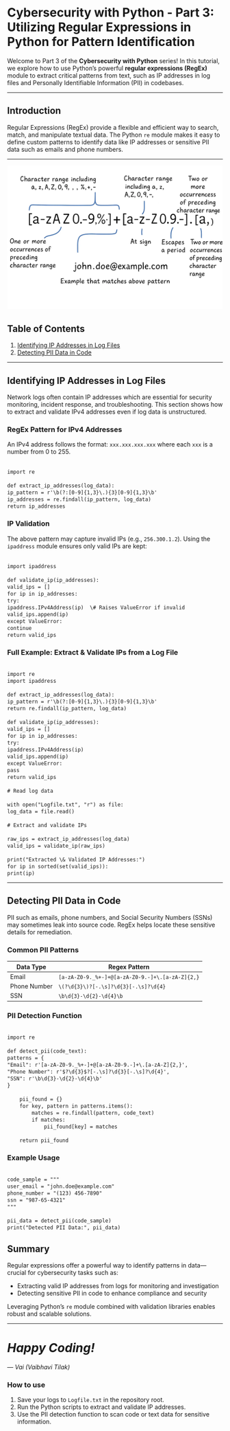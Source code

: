 # Cybersecurity with Python - Part 3: Utilizing Regular Expressions in Python for Pattern Identification

Welcome to Part 3 of the **Cybersecurity with Python** series! In this tutorial, we explore how to use Python’s powerful **regular expressions (RegEx)** module to extract critical patterns from text, such as IP addresses in log files and Personally Identifiable Information (PII) in codebases.

---

## Introduction

Regular Expressions (RegEx) provide a flexible and efficient way to search, match, and manipulate textual data. The Python `re` module makes it easy to define custom patterns to identify data like IP addresses or sensitive PII data such as emails and phone numbers.

---
![Alt text](https://github.com/vaibhavi-tilak/PythonForCybersecurity_Part3/blob/main/image.png)

## Table of Contents

1. [Identifying IP Addresses in Log Files](#identifying-ip-addresses-in-log-files)  
2. [Detecting PII Data in Code](#detecting-pii-data-in-code)  

---

## Identifying IP Addresses in Log Files

Network logs often contain IP addresses which are essential for security monitoring, incident response, and troubleshooting. This section shows how to extract and validate IPv4 addresses even if log data is unstructured.

### RegEx Pattern for IPv4 Addresses

An IPv4 address follows the format: `xxx.xxx.xxx.xxx` where each `xxx` is a number from 0 to 255.

```

import re

def extract_ip_addresses(log_data):
ip_pattern = r'\b(?:[0-9]{1,3}\.){3}[0-9]{1,3}\b'
ip_addresses = re.findall(ip_pattern, log_data)
return ip_addresses

```

### IP Validation

The above pattern may capture invalid IPs (e.g., `256.300.1.2`). Using the `ipaddress` module ensures only valid IPs are kept:

```

import ipaddress

def validate_ip(ip_addresses):
valid_ips = []
for ip in ip_addresses:
try:
ipaddress.IPv4Address(ip)  \# Raises ValueError if invalid
valid_ips.append(ip)
except ValueError:
continue
return valid_ips

```

### Full Example: Extract & Validate IPs from a Log File

```

import re
import ipaddress

def extract_ip_addresses(log_data):
ip_pattern = r'\b(?:[0-9]{1,3}\.){3}[0-9]{1,3}\b'
return re.findall(ip_pattern, log_data)

def validate_ip(ip_addresses):
valid_ips = []
for ip in ip_addresses:
try:
ipaddress.IPv4Address(ip)
valid_ips.append(ip)
except ValueError:
pass
return valid_ips

# Read log data

with open("Logfile.txt", "r") as file:
log_data = file.read()

# Extract and validate IPs

raw_ips = extract_ip_addresses(log_data)
valid_ips = validate_ip(raw_ips)

print("Extracted \& Validated IP Addresses:")
for ip in sorted(set(valid_ips)):
print(ip)

```

---

## Detecting PII Data in Code

PII such as emails, phone numbers, and Social Security Numbers (SSNs) may sometimes leak into source code. RegEx helps locate these sensitive details for remediation.

### Common PII Patterns

| Data Type    | Regex Pattern                                  |
|--------------|-----------------------------------------------|
| Email        | `[a-zA-Z0-9._%+-]+@[a-zA-Z0-9.-]+\.[a-zA-Z]{2,}`  |
| Phone Number | `\(?\d{3}\)?[-.\s]?\d{3}[-.\s]?\d{4}`                |
| SSN          | `\b\d{3}-\d{2}-\d{4}\b`                        |

### PII Detection Function

```

import re

def detect_pii(code_text):
patterns = {
"Email": r'[a-zA-Z0-9._%+-]+@[a-zA-Z0-9.-]+\.[a-zA-Z]{2,}',
"Phone Number": r'$?\d{3}$?[-.\s]?\d{3}[-.\s]?\d{4}',
"SSN": r'\b\d{3}-\d{2}-\d{4}\b'
}

    pii_found = {}
    for key, pattern in patterns.items():
        matches = re.findall(pattern, code_text)
        if matches:
            pii_found[key] = matches
    
    return pii_found
```

### Example Usage

```

code_sample = """
user_email = "john.doe@example.com"
phone_number = "(123) 456-7890"
ssn = "987-65-4321"
"""

pii_data = detect_pii(code_sample)
print("Detected PII Data:", pii_data)

```
## Summary

Regular expressions offer a powerful way to identify patterns in data—crucial for cybersecurity tasks such as:

- Extracting valid IP addresses from logs for monitoring and investigation
- Detecting sensitive PII in code to enhance compliance and security  

Leveraging Python’s `re` module combined with validation libraries enables robust and scalable solutions.

---




# *Happy Coding!*  
*— Vai (Vaibhavi Tilak)*


### How to use

1. Save your logs to `Logfile.txt` in the repository root.  
2. Run the Python scripts to extract and validate IP addresses.  
3. Use the PII detection function to scan code or text data for sensitive information.


